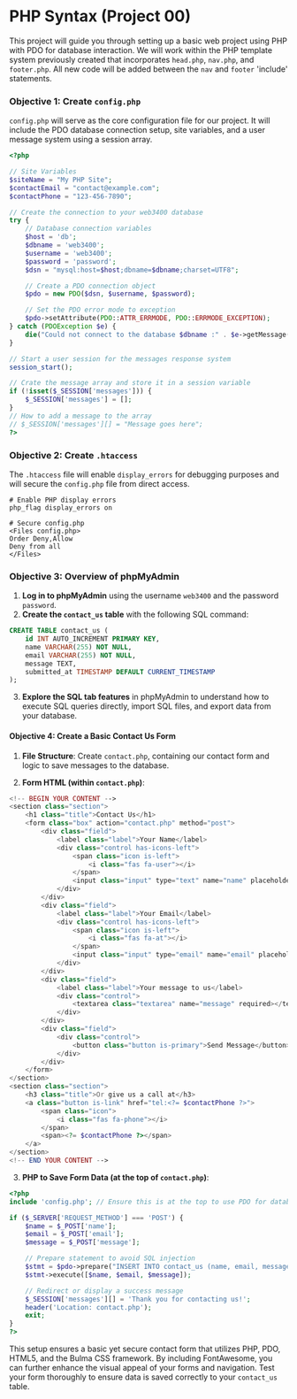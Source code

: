 # PHP Syntax (Project 00)

This project will guide you through setting up a basic web project using PHP with PDO for database interaction. We will work within the PHP template system previously created that incorporates `head.php`, `nav.php`, and `footer.php`. All new code will be added between the `nav` and `footer` 'include' statements.

### Objective 1: Create `config.php`

`config.php` will serve as the core configuration file for our project. It will include the PDO database connection setup, site variables, and a user message system using a session array.

```php
<?php

// Site Variables
$siteName = "My PHP Site";
$contactEmail = "contact@example.com";
$contactPhone = "123-456-7890";

// Create the connection to your web3400 database
try {
    // Database connection variables
    $host = 'db';
    $dbname = 'web3400';
    $username = 'web3400';
    $password = 'password';
    $dsn = "mysql:host=$host;dbname=$dbname;charset=UTF8";

    // Create a PDO connection object
    $pdo = new PDO($dsn, $username, $password);

    // Set the PDO error mode to exception
    $pdo->setAttribute(PDO::ATTR_ERRMODE, PDO::ERRMODE_EXCEPTION);
} catch (PDOException $e) {
    die("Could not connect to the database $dbname :" . $e->getMessage());
}

// Start a user session for the messages response system
session_start();

// Crate the message array and store it in a session variable
if (!isset($_SESSION['messages'])) {
    $_SESSION['messages'] = [];
}
// How to add a message to the array
// $_SESSION['messages'][] = "Message goes here";
?>
```

### Objective 2: Create `.htaccess`

The `.htaccess` file will enable `display_errors` for debugging purposes and will secure the `config.php` file from direct access.

```
# Enable PHP display errors
php_flag display_errors on

# Secure config.php
<Files config.php>
Order Deny,Allow
Deny from all
</Files>
```

### Objective 3: Overview of phpMyAdmin

1. **Log in to phpMyAdmin** using the username `web3400` and the password `password`.
2. **Create the `contact_us` table** with the following SQL command:

```sql
CREATE TABLE contact_us (
    id INT AUTO_INCREMENT PRIMARY KEY,
    name VARCHAR(255) NOT NULL,
    email VARCHAR(255) NOT NULL,
    message TEXT,
    submitted_at TIMESTAMP DEFAULT CURRENT_TIMESTAMP
);
```

3. **Explore the SQL tab features** in phpMyAdmin to understand how to execute SQL queries directly, import SQL files, and export data from your database.

#### Objective 4: Create a Basic Contact Us Form

1. **File Structure**: Create `contact.php`, containing our contact form and logic to save messages to the database.

2. **Form HTML (within `contact.php`)**:

```php
<!-- BEGIN YOUR CONTENT -->
<section class="section">
    <h1 class="title">Contact Us</h1>
    <form class="box" action="contact.php" method="post">
        <div class="field">
            <label class="label">Your Name</label>
            <div class="control has-icons-left">
                <span class="icon is-left">
                    <i class="fas fa-user"></i>
                </span>
                <input class="input" type="text" name="name" placeholder="Bob Smith" required>
            </div>
        </div>
        <div class="field">
            <label class="label">Your Email</label>
            <div class="control has-icons-left">
                <span class="icon is-left">
                    <i class="fas fa-at"></i>
                </span>
                <input class="input" type="email" name="email" placeholder="bsmith@email.com" required>
            </div>
        </div>
        <div class="field">
            <label class="label">Your message to us</label>
            <div class="control">
                <textarea class="textarea" name="message" required></textarea>
            </div>
        </div>
        <div class="field">
            <div class="control">
                <button class="button is-primary">Send Message</button>
            </div>
        </div>
    </form>
</section>
<section class="section">
    <h3 class="title">Or give us a call at</h3>
    <a class="button is-link" href="tel:<?= $contactPhone ?>">
        <span class="icon">
            <i class="fas fa-phone"></i>
        </span>
        <span><?= $contactPhone ?></span>
    </a>
</section>
<!-- END YOUR CONTENT -->
```

3. **PHP to Save Form Data (at the top of `contact.php`)**:

```php
<?php
include 'config.php'; // Ensure this is at the top to use PDO for database connection

if ($_SERVER['REQUEST_METHOD'] === 'POST') {
    $name = $_POST['name'];
    $email = $_POST['email'];
    $message = $_POST['message'];

    // Prepare statement to avoid SQL injection
    $stmt = $pdo->prepare("INSERT INTO contact_us (name, email, message) VALUES (?, ?, ?)");
    $stmt->execute([$name, $email, $message]);

    // Redirect or display a success message
    $_SESSION['messages'][] = 'Thank you for contacting us!';
    header('Location: contact.php');
    exit;
}
?>
```

This setup ensures a basic yet secure contact form that utilizes PHP, PDO, HTML5, and the Bulma CSS framework. By including FontAwesome, you can further enhance the visual appeal of your forms and navigation. Test your form thoroughly to ensure data is saved correctly to your `contact_us` table.
